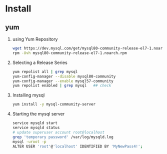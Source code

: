 # Install

## yum

1. using Yum Repository

    ```sh
    wget https://dev.mysql.com/get/mysql80-community-release-el7-1.noarch.rpm
    rpm -Uvh mysql80-community-release-el7-1.noarch.rpm
    ```

2. Selecting a Release Series

    ```sh
    yum repolist all | grep mysql
    yum-config-manager --disable mysql80-community
    yum-config-manager --enable mysql57-community
    yum repolist enabled | grep mysql   ## check
    ```

3. Installing mysql

    ```sh
    yum install -y mysql-community-server
    ```

4. Starting the mysql server

    ```sh
    service mysqld start
    service mysqld status
    # update superuser account root@localhost
    grep 'temporary password' /var/log/mysqld.log
    mysql -uroot -p
    ALTER USER 'root'@'localhost' IDENTIFIED BY 'MyNewPass4!';
    ```
